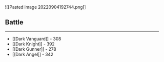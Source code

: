 ![[Pasted image 20220904192744.png]]

## Battle
---
- [[Dark Vanguard]] - 308
- [[Dark Knight]] - 392
- [[Dark Gunner]] - 278
- [[Dark Angel]] - 342